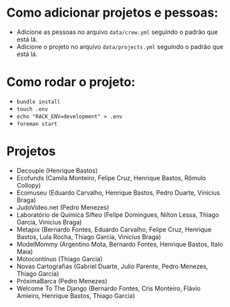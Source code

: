 # Como adicionar projetos e pessoas:

* Adicione as pessoas no arquivo `data/crew.yml` seguindo o padrão que está lá.
* Adicione o projeto no arquivo `data/projects.yml` seguindo o padrão que está lá.

# Como rodar o projeto:

* `bundle install`
* `touch .env`
* `echo "RACK_ENV=development" > .env`
* `foreman start`

# Projetos
 - Decouple (Henrique Bastos)
 - Ecofunds (Camila Monteiro, Felipe Cruz, Henrique Bastos, Rômulo Collopy)
 - Ecomuseu (Eduardo Carvalho, Henrique Bastos, Pedro Duarte, Vinicius Braga)
 - JudoVideo.net (Pedro Menezes)
 - Laboratório de Química Sifteo (Felipe Domingues, Nilton Lessa, Thiago Garcia, Vinicius Braga)
 - Metapix (Bernardo Fontes, Eduardo Carvalho, Felipe Cruz, Henrique Bastos, Lula Rocha, Thiago Garcia, Vinicius Braga)
 - ModelMommy (Argentino Mota, Bernardo Fontes, Henrique Bastos, Italo Maia)
 - Motocontínuo (Thiago Garcia)
 - Novas Cartografias (Gabriel Duarte, Julio Parente, Pedro Menezes, Thiago Garcia)
 - PróximaBarca (Pedro Menezes)
 - Welcome To The Django (Bernardo Fontes, Cris Monteiro, Flávio Amieiro, Henrique Bastos, Thiago Garcia)
